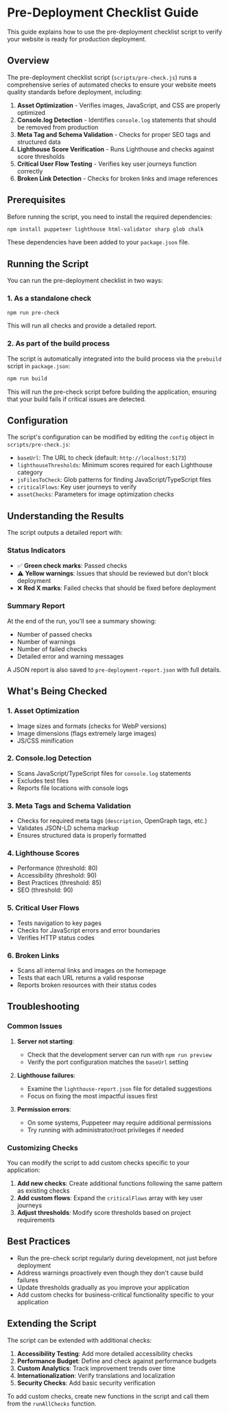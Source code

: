 # Pre-Deployment Checklist Guide

This guide explains how to use the pre-deployment checklist script to verify your website is ready for production deployment.

## Overview

The pre-deployment checklist script (`scripts/pre-check.js`) runs a comprehensive series of automated checks to ensure your website meets quality standards before deployment, including:

1. **Asset Optimization** - Verifies images, JavaScript, and CSS are properly optimized
2. **Console.log Detection** - Identifies `console.log` statements that should be removed from production
3. **Meta Tag and Schema Validation** - Checks for proper SEO tags and structured data
4. **Lighthouse Score Verification** - Runs Lighthouse and checks against score thresholds
5. **Critical User Flow Testing** - Verifies key user journeys function correctly
6. **Broken Link Detection** - Checks for broken links and image references

## Prerequisites

Before running the script, you need to install the required dependencies:

```bash
npm install puppeteer lighthouse html-validator sharp glob chalk
```

These dependencies have been added to your `package.json` file.

## Running the Script

You can run the pre-deployment checklist in two ways:

### 1. As a standalone check

```bash
npm run pre-check
```

This will run all checks and provide a detailed report.

### 2. As part of the build process

The script is automatically integrated into the build process via the `prebuild` script in `package.json`:

```bash
npm run build
```

This will run the pre-check script before building the application, ensuring that your build fails if critical issues are detected.

## Configuration

The script's configuration can be modified by editing the `config` object in `scripts/pre-check.js`:

- `baseUrl`: The URL to check (default: `http://localhost:5173`)
- `lighthouseThresholds`: Minimum scores required for each Lighthouse category
- `jsFilesToCheck`: Glob patterns for finding JavaScript/TypeScript files
- `criticalFlows`: Key user journeys to verify
- `assetChecks`: Parameters for image optimization checks

## Understanding the Results

The script outputs a detailed report with:

### Status Indicators

- ✅ **Green check marks**: Passed checks
- ⚠️ **Yellow warnings**: Issues that should be reviewed but don't block deployment
- ❌ **Red X marks**: Failed checks that should be fixed before deployment

### Summary Report

At the end of the run, you'll see a summary showing:
- Number of passed checks
- Number of warnings
- Number of failed checks
- Detailed error and warning messages

A JSON report is also saved to `pre-deployment-report.json` with full details.

## What's Being Checked

### 1. Asset Optimization

- Image sizes and formats (checks for WebP versions)
- Image dimensions (flags extremely large images)
- JS/CSS minification

### 2. Console.log Detection

- Scans JavaScript/TypeScript files for `console.log` statements
- Excludes test files
- Reports file locations with console logs

### 3. Meta Tags and Schema Validation

- Checks for required meta tags (`description`, OpenGraph tags, etc.)
- Validates JSON-LD schema markup
- Ensures structured data is properly formatted

### 4. Lighthouse Scores

- Performance (threshold: 80)
- Accessibility (threshold: 90)
- Best Practices (threshold: 85)
- SEO (threshold: 90)

### 5. Critical User Flows

- Tests navigation to key pages
- Checks for JavaScript errors and error boundaries
- Verifies HTTP status codes

### 6. Broken Links

- Scans all internal links and images on the homepage
- Tests that each URL returns a valid response
- Reports broken resources with their status codes

## Troubleshooting

### Common Issues

1. **Server not starting**: 
   - Check that the development server can run with `npm run preview`
   - Verify the port configuration matches the `baseUrl` setting

2. **Lighthouse failures**:
   - Examine the `lighthouse-report.json` file for detailed suggestions
   - Focus on fixing the most impactful issues first

3. **Permission errors**:
   - On some systems, Puppeteer may require additional permissions
   - Try running with administrator/root privileges if needed

### Customizing Checks

You can modify the script to add custom checks specific to your application:

1. **Add new checks**: Create additional functions following the same pattern as existing checks
2. **Add custom flows**: Expand the `criticalFlows` array with key user journeys
3. **Adjust thresholds**: Modify score thresholds based on project requirements

## Best Practices

- Run the pre-check script regularly during development, not just before deployment
- Address warnings proactively even though they don't cause build failures
- Update thresholds gradually as you improve your application
- Add custom checks for business-critical functionality specific to your application

## Extending the Script

The script can be extended with additional checks:

1. **Accessibility Testing**: Add more detailed accessibility checks 
2. **Performance Budget**: Define and check against performance budgets
3. **Custom Analytics**: Track improvement trends over time
4. **Internationalization**: Verify translations and localization
5. **Security Checks**: Add basic security verification

To add custom checks, create new functions in the script and call them from the `runAllChecks` function. 